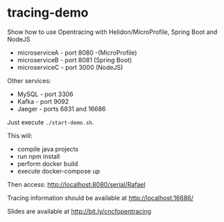 # tracing-demo
Show how to use Opentracing with Helidon/MicroProfile, Spring Boot and NodeJS

- microserviceA - port 8080 -(MicroProfile)
- microserviceB - port 8081 (Spring Boot)
- microserviceC - port 3000 (NodeJS)

Other services:
- MySQL - port 3306
- Kafka - port 9092
- Jaeger - ports 6831 and 16686

Just execute `./start-demo.sh`.

This will:
- compile java projects
- run npm install
- perform docker build
- execute docker-compose up

Then access: <http://localhost:8080/serial/Rafael>

Tracing information should be available at <http://localhost:16686/>

Slides are available at <http://bit.ly/cncfopentracing>
